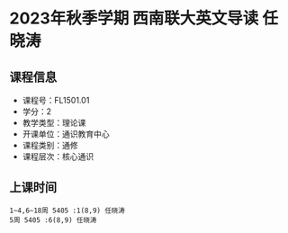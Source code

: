 # 2023年秋季学期 西南联大英文导读 任晓涛






## 课程信息

- 课程号：FL1501.01
- 学分：2
- 教学类型：理论课
- 开课单位：通识教育中心
- 课程类别：通修
- 课程层次：核心通识

## 上课时间

```
1~4,6~18周 5405 :1(8,9) 任晓涛
5周 5405 :6(8,9) 任晓涛
```

